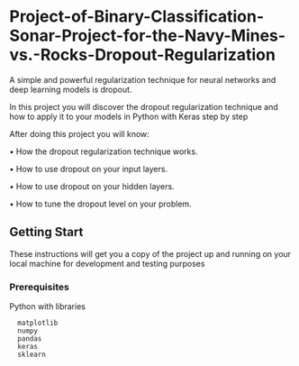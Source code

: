 # Project-of-Binary-Classification-Sonar-Project-for-the-Navy-Mines-vs.-Rocks-Dropout-Regularization

A simple and powerful regularization technique for neural networks and deep learning models is dropout.

In this project you will discover the dropout regularization technique and how to apply it to your models in Python with Keras step by step

After doing this project you will know:

•	How the dropout regularization technique works.

•	How to use dropout on your input layers.

•	How to use dropout on your hidden layers.

•	How to tune the dropout level on your problem.

## Getting Start
These instructions will get you a copy of the project up and running on your local machine for development and testing purposes

### Prerequisites
Python with libraries
```
  matplotlib
  numpy 
  pandas
  keras
  sklearn
```
